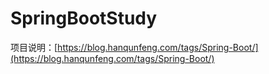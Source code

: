 # SpringBootStudy
项目说明：[https://blog.hanqunfeng.com/tags/Spring-Boot/](https://blog.hanqunfeng.com/tags/Spring-Boot/)
